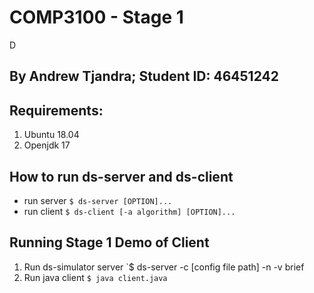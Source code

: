 # COMP3100 - Stage 1

D

## By Andrew Tjandra; Student ID: 46451242

## Requirements: 

1. Ubuntu 18.04
2. Openjdk 17

## How to run ds-server and ds-client

* run server `$ ds-server [OPTION]...`
* run client `$ ds-client [-a algorithm] [OPTION]...`

## Running Stage 1 Demo of Client

1. Run ds-simulator server `$ ds-server -c [config file path] -n -v brief
2. Run java client `$ java client.java`
